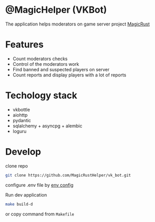 # @MagicHelper (VKBot)

The application helps moderators on game server project [MagicRust](https://vk.com/magicowrust)  

# Features
* Count moderators checks
* Control of the moderators work
* Find banned and suspected players on server
* Count reports and display players with a lot of reports

# Techology stack
* vkbottle
* aiohttp
* pydantic
* sqlalchemy + asyncpg + alembic
* loguru

# Develop 

clone repo

```bash
git clone https://github.com/MagicRustHelper/vk_bot.git
```

configure .env file by [env config](/ENV.md)

Run dev application
```bash
make build-d
```

or copy command from `Makefile`
